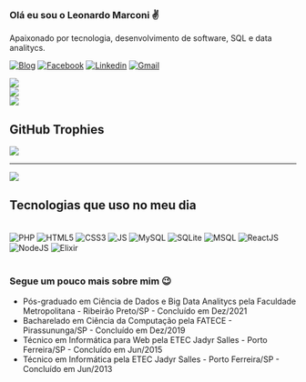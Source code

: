 

### Olá eu sou o Leonardo Marconi ✌️ 
Apaixonado por tecnologia, desenvolvimento de software, SQL e data analitycs.

[![Blog](https://img.shields.io/website?label=leonardomarconi.github.io&style=for-the-badge&url=https://leonardomarconi.github.io)](https://leonardomarconi.github.io)
[![Facebook](https://img.shields.io/badge/Facebook-1877F2?style=for-the-badge&logo=facebook&logoColor=white)](https://www.facebook.com/leonardo.marconi.33)
[![Linkedin](https://img.shields.io/badge/LinkedIn-0077B5?style=for-the-badge&logo=linkedin&logoColor=white)](https://www.linkedin.com/in/leonardo-marconi-6a700867/)
[![Gmail](https://img.shields.io/badge/Gmail-D14836?style=for-the-badge&logo=gmail&logoColor=white)](mailto:leonardo.marconi.pf@gmail.com)

![](https://github-readme-stats.vercel.app/api?username=LeonardoMarconi&theme=dark&hide_border=false&include_all_commits=true&count_private=true)<br/>
![](https://github-readme-streak-stats.herokuapp.com/?user=LeonardoMarconi&theme=dark&hide_border=false)<br/>
![](https://github-readme-stats.vercel.app/api/top-langs/?username=LeonardoMarconi&theme=dark&hide_border=false&include_all_commits=true&count_private=true&layout=compact)

## GitHub Trophies
![](https://github-profile-trophy.vercel.app/?username=LeonardoMarconi&theme=dracula&no-frame=false&no-bg=false&margin-w=4)

---
[![](https://visitcount.itsvg.in/api?id=LeonardoMarconi&icon=9&color=1)](https://visitcount.itsvg.in)


## Tecnologias que uso no meu dia

<div style="display: inline-block;"><br>
<img alt="PHP" align="center"src="https://img.shields.io/badge/PHP-777BB4?style=for-the-badge&logo=php&logoColor=white" />
<img alt="HTML5" align="center"src="https://img.shields.io/badge/HTML5-E34F26?style=for-the-badge&logo=html5&logoColor=white" />
<img alt="CSS3" align="center"src="https://img.shields.io/badge/CSS3-1572B6?style=for-the-badge&logo=css3&logoColor=white" />
<img alt="JS" align="center"src="https://img.shields.io/badge/JavaScript-F7DF1E?style=for-the-badge&logo=javascript&logoColor=black" />
<img alt="MySQL" align="center"src="https://img.shields.io/badge/MySQL-00000F?style=for-the-badge&logo=mysql&logoColor=white" />
<img alt="SQLite" align="center"src="https://img.shields.io/badge/SQLite-07405E?style=for-the-badge&logo=sqlite&logoColor=white" />
<img alt="MSQL" align="center"src="https://img.shields.io/badge/Microsoft_SQL_Server-CC2927?style=for-the-badge&logo=microsoft-sql-server&logoColor=white" />
<img alt="ReactJS" align="center"src="https://img.shields.io/badge/React_Native-20232A?style=for-the-badge&logo=react&logoColor=61DAFB" />
<img alt="NodeJS" align="center"src="https://img.shields.io/badge/Node.js-43853D?style=for-the-badge&logo=node.js&logoColor=white" />
<img alt="Elixir" align="center"src="https://img.shields.io/badge/Elixir-4B275F?style=for-the-badge&logo=elixir&logoColor=white" />

</div><br><br>


### Segue um pouco mais sobre mim 😉

- Pós-graduado em Ciência de Dados e Big Data Analitycs pela Faculdade Metropolitana - Ribeirão Preto/SP - Concluído em Dez/2021
- Bacharelado em Ciência da Computação pela FATECE - Pirassununga/SP - Concluído em Dez/2019
- Técnico em Informática para Web pela ETEC Jadyr Salles - Porto Ferreira/SP - Concluído em Jun/2015
- Técnico em Informática pela ETEC Jadyr Salles - Porto Ferreira/SP - Concluído em Jun/2013
